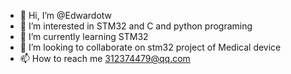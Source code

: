 - 👋 Hi, I’m @Edwardotw
- 👀 I’m interested in STM32 and C and python  programing
- 🌱 I’m currently learning STM32
- 💞️ I’m looking to collaborate on stm32 project of Medical device
- 📫 How to reach me 312374479@qq.com

<!---
Edwardotw/Edwardotw is a ✨ special ✨ repository because its `README.md` (this file) appears on your GitHub profile.
You can click the Preview link to take a look at your changes.
--->
